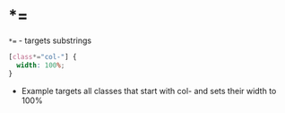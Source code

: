 


# *=

`*=` - targets substrings 

```css
[class*="col-"] {
  width: 100%;
}
```
* Example targets all classes that start with col- and sets their width to 100%

